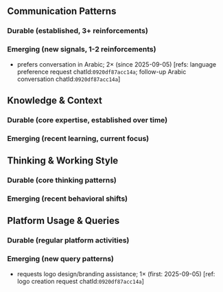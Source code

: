 ## Communication Patterns
### Durable (established, 3+ reinforcements)

### Emerging (new signals, 1-2 reinforcements)
- prefers conversation in Arabic; 2× (since 2025-09-05) [refs: language preference request chatId:`0920df87acc14a`; follow-up Arabic conversation chatId:`0920df87acc14a`]

## Knowledge & Context
### Durable (core expertise, established over time)

### Emerging (recent learning, current focus)

## Thinking & Working Style
### Durable (core thinking patterns)

### Emerging (recent behavioral shifts)

## Platform Usage & Queries
### Durable (regular platform activities)

### Emerging (new query patterns)
- requests logo design/branding assistance; 1× (first: 2025-09-05) [ref: logo creation request chatId:`0920df87acc14a`]